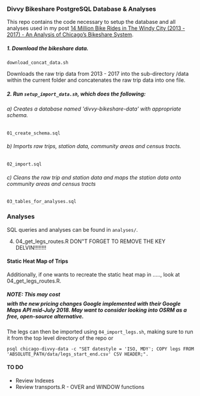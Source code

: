 
### Divvy Bikeshare PostgreSQL Database & Analyses

This repo contains the code necessary to setup the database and all analyses used in my post [14 Million Bike Rides in The Windy City (2013 - 2017) - An Analysis of Chicago’s Bikeshare System](https://delvinso.github.io/project/14-million-bike-rides-chicago-divvy/).

##### 1. Download the bikeshare data.

`download_concat_data.sh`

Downloads the raw trip data from 2013 - 2017 into the sub-directory /data within the current folder and concatenates the raw trip data into one file.

##### 2. Run `setup_import_data.sh`, which does the following:

###### a) Creates a database named 'divvy-bikeshare-data' with appropriate schema.

`01_create_schema.sql`

###### b) Imports raw trips, station data, community areas and census tracts.

`02_import.sql`

###### c) Cleans the raw trip and station data and maps the station data onto community areas and census tracts

`03_tables_for_analyses.sql`



### Analyses

SQL queries and analyses can be found in `analyses/`.


4) 04_get_legs_routes.R DON"T FORGET TO REMOVE THE KEY DELVIN!!!!!!!!



#### Static Heat Map of Trips

Additionally, if one wants to recreate the static heat map in ....., look at 04_get_legs_routes.R.

##### NOTE: This may cost $$$$ with the new pricing changes Google implemented with their Google Maps API mid-July 2018. May want to consider looking into OSRM as a free, open-source alternative.


The legs can then be imported using `04_import_legs.sh`, making sure to run it from the top level directory of the repo or

`psql chicago-divvy-data -c "SET datestyle = 'ISO, MDY'; COPY legs FROM 'ABSOLUTE_PATH/data/legs_start_end.csv' CSV HEADER;". `

#### TO DO

* Review Indexes
* Review transports.R - OVER and WINDOW functions
